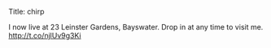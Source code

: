 Title: chirp

I now live at 23 Leinster Gardens, Bayswater. Drop in at any time to visit me. <a href="http://t.co/njlUv9g3Ki">http://t.co/njlUv9g3Ki</a>
